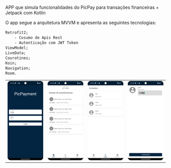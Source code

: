 
APP que simula funcionalidades do PicPay para transações financeiras + Jetpack com Kotlin

O app segue a arquitetura MVVM e apresenta as seguintes tecnologias:

    Retrofit2;
        - Cosumo de Apis Rest
        - Autenticação com JWT Token
    ViewModel;
    LiveData;
    Courotines;
    Koin;
    Navigation;
    Room.

|                                                                                                                              |                                                                                                                                  |                                                                                                                                    |                                                                                                                                        |
|:----------------------------------------------------------------------------------------------------------------------------:|:--------------------------------------------------------------------------------------------------------------------------------:|:----------------------------------------------------------------------------------------------------------------------------------:|:--------------------------------------------------------------------------------------------------------------------------------------:|
| <img width="1604" alt="login" src="https://github.com/cleberschuster/android-money-transfer-app/blob/main/screen_login.png"> | <img width="1604" alt="extrato" src="https://github.com/cleberschuster/android-money-transfer-app/blob/main/screen_extrato.png"> | <img width="1604" alt="contacts" src="https://github.com/cleberschuster/android-money-transfer-app/blob/main/screen_contacts.png"> | <img width="1604" alt="transferir" src="https://github.com/cleberschuster/android-money-transfer-app/blob/main/screen_transferir.png"> | <img width="1604" alt="profile" src="https://github.com/cleberschuster/android-money-transfer-app/blob/main/screen_profile.png">